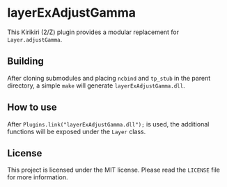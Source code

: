 # layerExAdjustGamma

This Kirikiri (2/Z) plugin provides a modular replacement for `Layer.adjustGamma`.

## Building

After cloning submodules and placing `ncbind` and `tp_stub` in the parent directory, a simple `make` will generate `layerExAdjustGamma.dll`.

## How to use

After `Plugins.link("layerExAdjustGamma.dll");` is used, the additional functions will be exposed under the `Layer` class.

## License

This project is licensed under the MIT license. Please read the `LICENSE` file for more information.  
